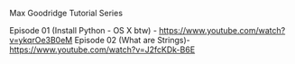 
Max Goodridge Tutorial Series

Episode 01 (Install Python - OS X btw) - https://www.youtube.com/watch?v=ykqrOe3B0eM
Episode 02 (What are Strings)- https://www.youtube.com/watch?v=J2fcKDk-B6E 
